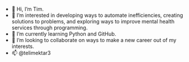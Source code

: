 - 👋 Hi, I’m Tim.
- 👀 I’m interested in developing ways to automate inefficiencies, creating solutions to problems, 
          and exploring ways to improve mental health services through programming.
- 🌱 I’m currently learning Python and GitHub.
- 💞️ I’m looking to collaborate on ways to make a new career out of my interests.
- 📫 @telimektar3

<!---
telimektar3/telimektar3 is a ✨ special ✨ repository because its `README.md` (this file) appears on your GitHub profile.
You can click the Preview link to take a look at your changes.
--->
